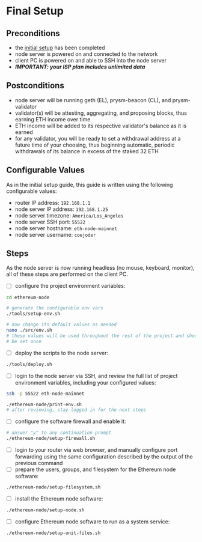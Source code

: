 # Final Setup

## Preconditions
- the [initial setup](./initial-setup.md) has been completed
- node server is powered on and connected to the network
- client PC is powered on and able to SSH into the node server
- ***IMPORTANT: your ISP plan includes unlimited data***

## Postconditions
- node server will be running geth (EL), prysm-beacon (CL), and prysm-validator
- validator(s) will be attesting, aggregating, and proposing blocks, thus earning ETH income over time
- ETH income will be added to its respective validator's balance as it is earned
- for any validator, you will be ready to set a withdrawal address at a future time of your choosing, thus beginning automatic, periodic withdrawals of its balance in excess of the staked 32 ETH

## Configurable Values
As in the initial setup guide, this guide is written using the following configurable values:
- router IP address: `192.168.1.1`
- node server IP address: `192.168.1.25`
- node server timezone: `America/Los_Angeles`
- node server SSH port: `55522`
- node server hostname: `eth-node-mainnet`
- node server username: `coejoder`

## Steps

As the node server is now running headless (no mouse, keyboard, monitor), all of these steps are performed on the client PC.

- [ ] configure the project environment variables:

```bash
cd ethereum-node

# generate the configurable env vars
./tools/setup-env.sh

# now change its default values as needed
nano ./src/env.sh
# these values will be used throughout the rest of the project and should only
# be set once
```

- [ ] deploy the scripts to the node server:

```bash
./tools/deploy.sh
```

- [ ] login to the node server via SSH, and review the full list of project environment variables, including your configured values:

```bash
ssh -p 55522 eth-node-mainnet

./ethereum-node/print-env.sh
# after reviewing, stay logged in for the next steps
```

- [ ] configure the software firewall and enable it:

```bash
# answer "y" to any continuation prompt
./ethereum-node/setup-firewall.sh
```

- [ ] login to your router via web browser, and manually configure port forwarding using the same configuration described by the output of the previous command
- [ ] prepare the users, groups, and filesystem for the Ethereum node software:

```bash
./ethereum-node/setup-filesystem.sh
```

- [ ] install the Ethereum node software:

```bash
./ethereum-node/setup-node.sh
```

- [ ] configure Ethereum node software to run as a system service:

```bash
./ethereum-node/setup-unit-files.sh
```
